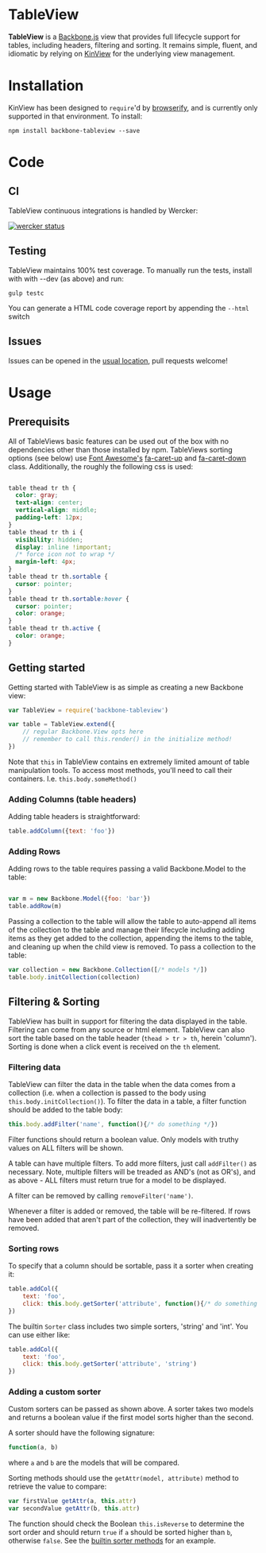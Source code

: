 # TableView
**TableView** is a [Backbone.js](http://backbonejs.org/) view that provides full 
lifecycle support for tables, including headers, filtering and sorting. It remains 
simple, fluent, and idiomatic by relying on [KinView](https://github.com/mbrevda/backbone-kinview)
for the underlying view management.

# Installation

KinView has been designed to `require`'d by [browserify](http://browserify.org/),
and is currently only supported in that environment. To install:

```
npm install backbone-tableview --save
```

# Code

## CI
TableView continuous integrations is handled by Wercker:

[![wercker status](https://app.wercker.com/status/ed888333a4f3fb17e3738866f446c5b9/s/master "wercker status")](https://app.wercker.com/project/bykey/ed888333a4f3fb17e3738866f446c5b9)

## Testing
TableView maintains 100% test coverage. To manually run the tests, install with with --dev (as above) and run:

```
gulp testc
```

You can generate a HTML code coverage report by appending the `--html` switch

## Issues
Issues can be opened in the [usual location](https://github.com/mbrevda/backbone-tableview/issues), pull requests welcome!

# Usage
## Prerequisits
All of TableViews basic features can be used out of the box with no dependencies other than those installed by npm. TableViews sorting options (see below) use [Font Awesome's](http://fortawesome.github.io/Font-Awesome/) [fa-caret-up](http://fortawesome.github.io/Font-Awesome/icon/caret-up/) and [fa-caret-down](http://fortawesome.github.io/Font-Awesome/icon/caret-down/) class. Additionally, the roughly the following css is used:

```css

table thead tr th {
  color: gray;
  text-align: center;
  vertical-align: middle;
  padding-left: 12px;
}
table thead tr th i {
  visibility: hidden;
  display: inline !important;
  /* force icon not to wrap */
  margin-left: 4px;
}
table thead tr th.sortable {
  cursor: pointer;
}
table thead tr th.sortable:hover {
  cursor: pointer;
  color: orange;
}
table thead tr th.active {
  color: orange;
}
```
 
## Getting started
Getting started with TableView is as simple as creating a new Backbone view:

```js
var TableView = require('backbone-tableview')

var table = TableView.extend({
    // regular Backbone.View opts here
    // remember to call this.render() in the initialize method!
})

```

Note that `this` in TableView contains en extremely limited amount of table manipulation tools. To access most methods, you'll need to call their containers. I.e. `this.body.someMethod()`

### Adding Columns (table headers)
Adding table headers is straightforward:

```js
table.addColumn({text: 'foo'})

```

### Adding Rows
Adding rows to the table requires passing a valid Backbone.Model to the table:

```js

var m = new Backbone.Model({foo: 'bar'})
table.addRow(m)
```

Passing a collection to the table will allow the table to auto-append all items of the collection to the table and manage their lifecycle including adding items as they get added to the collection, appending the items to the table, and cleaning up when the child view is removed. To pass a collection to the table:

```js
var collection = new Backbone.Collection([/* models */])
table.body.initCollection(collection)
```


## Filtering & Sorting
TableView has built in support for filtering the data displayed in the table. Filtering can come from any source or html element. TableView can also sort the table based on the table header (`thead > tr > th`, herein 'column'). Sorting is done when a click event is received on the `th` element.

### Filtering data
TableView can filter the data in the table when the data comes from a collection (i.e. when a collection is passed to the body using `this.body.initCollection()`). To filter the data in a table, a filter function should be added to the table body:

```js
this.body.addFilter('name', function(){/* do something */})
```

Filter functions should return a boolean value. Only models with truthy values on ALL filters will be shown.

A table can have multiple filters. To add more filters, just call `addFilter()` as necessary. Note, multiple filters will be treaded as AND's (not as OR's), and as above - ALL filters must return true for a model to be displayed.

A filter can be removed by calling `removeFilter('name')`.

Whenever a filter is added or removed, the table will be re-filtered. If rows have been added that aren't part of the collection, they will inadvertently be removed.

### Sorting rows
To specify that a column should be sortable, pass it a sorter when creating it:

```js
table.addCol({
    text: 'foo',
    click: this.body.getSorter('attribute', function(){/* do something */})
})

```

The builtin `Sorter` class includes two simple sorters, 'string' and 'int'. You can use either like:

```js
table.addCol({
    text: 'foo',
    click: this.body.getSorter('attribute', 'string')
})

```

### Adding a custom sorter
Custom sorters can be passed as shown above. A sorter takes two models and returns a boolean value if the first model sorts higher than the second.

A sorter should have the following signature:

```js
function(a, b)
```
where `a` and `b` are the models that will be compared. 

Sorting methods should use the `getAttr(model, attribute)` method to retrieve the value to compare:

```js
var firstValue getAttr(a, this.attr)
var secondValue getAttr(b, this.attr)
```

The function should check the Boolean `this.isReverse` to determine the sort order and should return `true` if `a` should be sorted higher than `b`, otherwise `false`. See the [builtin sorter methods](https://github.com/mbrevda/backbone-tableview/blob/master/src/sorter.js#L35-L56) for an example. 
